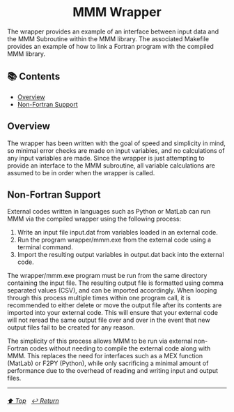 <h1 align="center">MMM Wrapper<a name="top"></a></h1>

The wrapper provides an example of an interface between input data and the MMM Subroutine within the MMM library.  The associated Makefile provides an example of how to link a Fortran program with the compiled MMM library.

<!--In contrast to the Test Driver, the Wrapper provides minimum error checks on input files, no support for input variable calculations, does not return the values of input variables sent to MMM, and does not support IMAS inputs.  This was done to improve the performance of the Wrapper relative to the Test Driver, which will be noticeable when continuously running MMM using many sets of input data.-->

## 📚 Contents
- [Overview](#overview)
- [Non-Fortran Support](#non-fortran-support)

## Overview

The wrapper has been written with the goal of speed and simplicity in mind, so minimal error checks are made on input variables, and no calculations of any input variables are made.  Since the wrapper is just attempting to provide an interface to the MMM subroutine, all variable calculations are assumed to be in order when the wrapper is called.

## Non-Fortran Support

External codes written in languages such as Python or MatLab can run MMM via the compiled wrapper using the following process:

1. Write an input file input.dat from variables loaded in an external code.
2. Run the program wrapper/mmm.exe from the external code using a terminal command.
3. Import the resulting output variables in output.dat back into the external code.

The wrapper/mmm.exe program must be run from the same directory containing the input file.  The resulting output file is formatted using comma separated values (CSV), and can be imported accordingly.  When looping through this process multiple times within one program call, it is recommended to either delete or move the output file after its contents are imported into your external code.  This will ensure that your external code will not reread the same output file over and over in the event that new output files fail to be created for any reason.

The simplicity of this process allows MMM to be run via external non-Fortran codes without needing to compile the external code along with MMM.  This replaces the need for interfaces such as a MEX function (MatLab) or F2PY (Python), while only sacrificing a minimal amount of performance due to the overhead of reading and writing input and output files.

---

###### [⬆️ Top](#top)&nbsp;&nbsp; [↩️ Return](../README.md)
